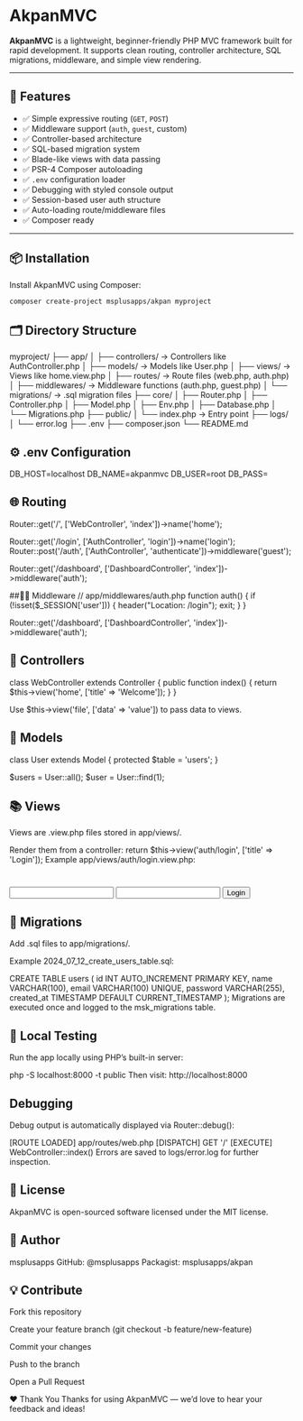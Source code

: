 # AkpanMVC

**AkpanMVC** is a lightweight, beginner-friendly PHP MVC framework built for rapid development. It supports clean routing, controller architecture, SQL migrations, middleware, and simple view rendering.

---

## 🚀 Features

- ✅ Simple expressive routing (`GET`, `POST`)
- ✅ Middleware support (`auth`, `guest`, custom)
- ✅ Controller-based architecture
- ✅ SQL-based migration system
- ✅ Blade-like views with data passing
- ✅ PSR-4 Composer autoloading
- ✅ `.env` configuration loader
- ✅ Debugging with styled console output
- ✅ Session-based user auth structure
- ✅ Auto-loading route/middleware files
- ✅ Composer ready

---

## 📦 Installation

Install AkpanMVC using Composer:

```bash
composer create-project msplusapps/akpan myproject
```

## 🗂 Directory Structure
myproject/
├── app/
│   ├── controllers/         → Controllers like AuthController.php
│   ├── models/              → Models like User.php
│   ├── views/               → Views like home.view.php
│   ├── routes/              → Route files (web.php, auth.php)
│   ├── middlewares/         → Middleware functions (auth.php, guest.php)
│   └── migrations/          → .sql migration files
├── core/
│   ├── Router.php
│   ├── Controller.php
│   ├── Model.php
│   ├── Env.php
│   ├── Database.php
│   └── Migrations.php
├── public/
│   └── index.php            → Entry point
├── logs/
│   └── error.log
├── .env
├── composer.json
└── README.md

## ⚙️ .env Configuration

DB_HOST=localhost
DB_NAME=akpanmvc
DB_USER=root
DB_PASS=


## 🌐 Routing
Router::get('/', ['WebController', 'index'])->name('home');

Router::get('/login', ['AuthController', 'login'])->name('login');
Router::post('/auth', ['AuthController', 'authenticate'])->middleware('guest');

Router::get('/dashboard', ['DashboardController', 'index'])->middleware('auth');

##🧍‍♂️ Middleware
// app/middlewares/auth.php
function auth() {
    if (!isset($_SESSION['user'])) {
        header("Location: /login");
        exit;
    }
}

Router::get('/dashboard', ['DashboardController', 'index'])->middleware('auth');

## 🧩 Controllers
class WebController extends Controller {
    public function index() {
        return $this->view('home', ['title' => 'Welcome']);
    }
}

Use $this->view('file', ['data' => 'value']) to pass data to views.

## 🧬 Models

class User extends Model {
    protected $table = 'users';
}

$users = User::all();
$user = User::find(1);

## 📚 Views
Views are .view.php files stored in app/views/.

Render them from a controller:
return $this->view('auth/login', ['title' => 'Login']);
Example app/views/auth/login.view.php:
<h1><?= $title ?></h1>
<form method="POST" action="/auth">
    <input name="email" />
    <input name="password" type="password" />
    <button>Login</button>
</form>



## 📜 Migrations
Add .sql files to app/migrations/.

Example 2024_07_12_create_users_table.sql:

CREATE TABLE users (
  id INT AUTO_INCREMENT PRIMARY KEY,
  name VARCHAR(100),
  email VARCHAR(100) UNIQUE,
  password VARCHAR(255),
  created_at TIMESTAMP DEFAULT CURRENT_TIMESTAMP
);
Migrations are executed once and logged to the msk_migrations table.

## 🧪 Local Testing
Run the app locally using PHP’s built-in server:


php -S localhost:8000 -t public
Then visit: http://localhost:8000

## Debugging
Debug output is automatically displayed via Router::debug():


[ROUTE LOADED] app/routes/web.php
[DISPATCH] GET '/'
[EXECUTE] WebController::index()
Errors are saved to logs/error.log for further inspection.


## 📜 License
AkpanMVC is open-sourced software licensed under the MIT license.

## 🙌 Author
msplusapps
GitHub: @msplusapps
Packagist: msplusapps/akpan

## 💡 Contribute
Fork this repository

Create your feature branch (git checkout -b feature/new-feature)

Commit your changes

Push to the branch

Open a Pull Request

❤️ Thank You
Thanks for using AkpanMVC — we’d love to hear your feedback and ideas!